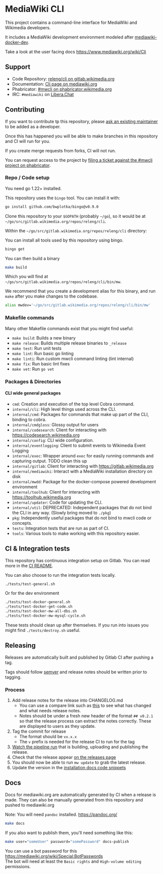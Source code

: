 # MediaWiki CLI

This project contains a command-line interface for MediaWiki and Wikimedia developers.

It includes a MediaWiki development environment modeled after [mediawiki-docker-dev](https://www.mediawiki.org/wiki/MediaWiki-Docker-Dev).

Take a look at the user facing docs https://www.mediawiki.org/wiki/Cli

## Support

- Code Repository: [releng/cli on gitlab.wikimedia.org](https://gitlab.wikimedia.org/repos/releng/cli)
- Documentation: [Cli page on mediawiki.org](https://www.mediawiki.org/wiki/Cli)
- Phabricator: [#mwcli on phabricator.wikimedia.org](https://phabricator.wikimedia.org/project/view/5331/)
- IRC: `#mediawiki` on [Libera.​Chat](https://libera.chat/)

## Contributing

If you want to contribute tp this repository, please [ask an existing maintainer](https://gitlab.wikimedia.org/repos/releng/cli/-/project_members) to be added as a developer.

Once this has happened you will be able to make branches in this repository and CI will run for you.

If you create merge requests from forks, CI will not run.

You can request access to the project by [filing a ticket against the #mwcli project on phabricator](https://phabricator.wikimedia.org/maniphest/task/edit/form/1/?tags=mwcli&title=Request%20access%20to%20mwcli%20gitlab%20project%20for%20%3CUSER%3E).

### Repo / Code setup

You need go 1.22+ installed.

This repository uses the `bingo` tool.
You can install it with:

```sh
go install github.com/bwplotka/bingo@v0.9.0
```

Clone this repository to your `$GOPATH` (probably `~/go`), so it would be at
`~/go/src/gitlab.wikimedia.org/repos/releng/cli`.

Within the `~/go/src/gitlab.wikimedia.org/repos/releng/cli` directory:

You can install all tools used by this repository using bingo.

```sh
bingo get
```

You can then build a binary

```sh
make build
```

Which you will find at `~/go/src/gitlab.wikimedia.org/repos/releng/cli/bin/mw`.

We recommend that you create a development alias for this binary, and run `make` after you make changes to the codebase.

```sh
alias mwdev='~/go/src/gitlab.wikimedia.org/repos/releng/cli/bin/mw'
```

### Makefile commands

Many other Makefile commands exist that you might find useful:

- `make build`: Builds a new binary
- `make release`: Builds multiple release binaries to `_release`
- `make test`: Run unit tests
- `make lint`: Run basic go linting
- `make linti`: Run custom mwcli command linting (lint internal)
- `make fix`: Run basic lint fixes
- `make vet`: Run `go vet`

### Packages & Directories

#### CLI wide general packages

- `cmd`: Creation and execution of the top level Cobra command.
- `internal/cli`: High level things used across the CLI.
- `internal/cmd`: Packages for commands that make up part of the CLI, binding to cobra.
- `internal/cmdgloss`: Glossy output for users
- `internal/codesearch`: Client for interacting with https://codesearch.wikimedia.org
- `internal/config`: CLI wide configuration.
- `internal/eventlogging`: Client to submit events to Wikimedia Event Logging
- `internal/exec`: Wrapper around `exec` for easily running commands and capturing output. TODO clean this up
- `internal/gitlab`: Client for interacting with https://gitlab.wikimedia.org
- `internal/mediawiki`: Interact with a MediaWiki installation directory on disk
- `internal/mwdd`: Package for the docker-compose powered development environment
- `internal/toolhub`: Client for interacting with https://toolhub.wikimedia.org
- `internal/updater`: Code for updating the CLI.
- `internal/util`: DEPRECATED: Independent packages that do not bind the CLI in any way. (Slowly bring moved to `./pkg`)
- `pkg`: Independently useful packages that do not bind to mwcli code or concepts.
- `tests`: Integration tests that are run as part of CI.
- `tools`: Various tools to make working with this repository easier.

## CI & Integration tests

This repository has continuous integration setup on Gitlab.
You can read more in the [CI README](./CI.md).

You can also choose to run the integration tests locally.

```sh
./tests/test-general.sh
```

Or for the dev environment

```sh
./tests/test-docker-general.sh
./tests/test-docker-get-code.sh
./tests/test-docker-mw-all-dbs.sh
./tests/test-docker-mw-mysql-cycle.sh
```

These tests should clean up after themselves.
If you run into issues you might find `./tests/destroy.sh` useful.

## Releasing

Releases are automatically built and published by Gitlab CI after pushing a tag.

Tags should follow [semver](https://semver.org/) and release notes should be written prior to tagging.

### Process

1) Add release notes for the release into CHANGELOG.md
    - You can use a compare link such as [this](https://gitlab.wikimedia.org/repos/releng/cli/-/compare/v0.24.3...main?from_project_id=16&straight=false) to see what has changed and what needs release notes.
    - Notes should be under a fresh new header of the format `## v0.2.1` so that the release process can extract the notes correctly. These are displayed to users as they update.
2) Tag the commit for release
    - The format should be `vx.x.x`
    - The `v` prefix is needed for the release CI to run for the tag
3) [Watch the pipeline run](https://gitlab.wikimedia.org/repos/releng/cli/-/pipelines) that is building, uploading and publishing the release.
4) Check that the release appear [on the releases page](https://gitlab.wikimedia.org/repos/releng/cli/-/releases)
5) You should now be able to run `mw update` to grab the latest release.
6) Update the version in the [installation docs code snippets](https://www.mediawiki.org/wiki/Cli/guide/Installation)

## Docs

Docs for mediawiki.org are automatically generated by CI when a release is made.
They can also be manually generated from this repository and pushed to mediawiki.org

Note: You will need `pandoc` installed. https://pandoc.org/

```sh
make docs
```

If you also want to publish them, you'll need something like this:

```sh
make user="someUser" password="somePassword" docs-publish
```

You can use a bot password for this https://mediawiki.org/wiki/Special:BotPasswords \
The bot will need at least the `Basic rights` and `High-volume editing` permissions.
